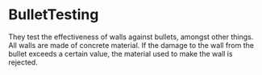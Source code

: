 # BulletTesting
They test the effectiveness of walls against bullets, amongst other things. All walls are made of concrete material. If the damage to the wall from the bullet exceeds a certain value, the material used to make the wall is rejected.
